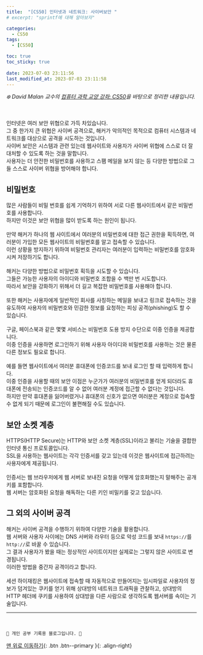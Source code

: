 ```yaml
---
title:  "[CS50] 인터넷과 네트워크: 사이버보안 "
# excerpt: "sprintf에 대해 알아보자"

categories:
  - CS50
tags:
  - [CS50]

toc: true
toc_sticky: true
 
date: 2023-07-03 23:11:56
last_modified_at: 2023-07-03 23:11:58
---
```



_❄️ David Malan 교수의 [컴퓨터 과학 교양 강좌: CS50](https://www.edwith.org/cs50/lecture/22869?isDesc=false)을 바탕으로 정리한 내용입니다._

<br>

인터넷은 여러 보안 위협으로 가득 차있습니다.<br>
그 중 한가지 큰 위협은 사이버 공격으로, 해커가 악의적인 목적으로 컴퓨터 시스템과 네트워크를 대상으로 공격을 시도하는 것입니다.<br>
사이버 보안은 시스템과 관련 있는데 웹사이트와 사용자가 사이버 위협에 스스로 더 잘 대처할 수 있도록 하는 것을 말합니다.<br>
사용자는 더 안전한 비밀번호를 사용하고 스팸 메일을 보지 않는 등 다양한 방법으로 그들 스스로 사이버 위협을 방어해야 합니다.

## 비밀번호
많은 사람들이 비밀 번호를 쉽게 기억하기 위하여 서로 다른 웹사이트에서 같은 비밀번호를 사용합니다.<br>
하지만 이것은 보안 위협을 많이 받도록 하는 원인이 됩니다.<br><br>
만약 해커가 하나의 웹 사이트에서 여러분의 비밀번호에 대한 접근 권한을 획득하면, 여러분이 가입한 모든 웹사이트의 비밀번호를 알고 접속할 수 있습니다.<br>
이런 상황을 방지하기 위하여 비밀번호 관리자는 여러분이 입력하는 비밀번호를 암호화시켜 저장하기도 합니다.<br><br>
해커는 다양한 방법으로 비밀번호 획득을 시도할 수 있습니다.<br>
그들은 가능한 사용자의 아이디와 비밀번호 조합을 수 백만 번 시도합니다.<br>
따라서 보안을 강화하기 위해서 더 길고 복잡한 비밀번호를 사용해야 합니다.<br><br>
또한 해커는 사용자에게 일반적인 회사를 사칭하는 메일을 보내고 링크로 접속하는 것을 유도하여 사용자의 비밀번호와 민감한 정보를 요청하는 피싱 공격(phishing)도 할 수 있습니다.<br><br>
구글, 페이스북과 같은 몇몇 서비스는 비밀번호 도용 방지 수단으로 이중 인증을 제공합니다.<br>
이중 인증을 사용하면 로그인하기 위해 사용자 아이디와 비밀번호를 사용하는 것은 물론 다른 정보도 필요로 합니다.<br><br>
예를 들면 웹사이트에서 여러분 휴대폰에 인증코드를 보내 로그인 할 때 입력하게 합니다.<br>
이중 인증을 사용할 때의 보안 이점은 누군가가 여러분의 비밀번호를 얻게 되더라도 휴대폰에 전송되는 인증코드를 알 수 없어 여러분 계정에 접근할 수 없다는 것입니다.<br>
하지만 만약 휴대폰을 잃어버렸거나 휴대폰의 신호가 없으면 여러분은 계정으로 접속할 수 없게 되기 때문에 로그인이 불편해질 수도 있습니다.

## 보안 소켓 계층
HTTPS(HTTP Secure)는 HTTP와 보안 소켓 계층(SSL)이라고 불리는 기술을 결합한 인터넷 통신 프로토콜입니다.<br>
SSL을 사용하는 웹사이트는 각각 인증서를 갖고 있는데 이것은 웹사이트에 접근하려는 사용자에게 제공됩니다.<br><br>
인증서는 웹 브라우저에게 웹 서버로 보내진 요청을 어떻게 암호화했는지 말해주는 공개키를 포함합니다.<br>
웹 서버는 암호화된 요청을 해독하는 다른 키인 비밀키를 갖고 있습니다.

## 그 외의 사이버 공격
해커는 사이버 공격을 수행하기 위하여 다양한 기술을 활용합니다.<br>
웹 서버와 사용자 사이에는 DNS 서버와 라우터 등으로 악성 코드를 보내 `https://`를 `http://`로 바꿀 수 있습니다.<br>
그 결과 사용자가 봤을 때는 정상적인 사이트이지만 실제로는 그렇지 않은 사이트로 변경됩니다.<br>
이러한 방법을 중간자 공격이라고 합니다.<br><br>
세션 하이재킹은 웹사이트에 접속할 때 자동적으로 만들어지는 임시파일로 사용자의 정보가 덤겨있는 쿠키를 얻기 위해 상대방의 네트워크 트래픽을 관찰하고, 상대방의 HTTP 헤더에 쿠키를 사용하여 상대방을 다른 사람으로 생각하도록 웹서버를 속이는 기술입니다.













***
<br>


    💛 개인 공부 기록용 블로그입니다. 👻

[맨 위로 이동하기](#){: .btn .btn--primary }{: .align-right}